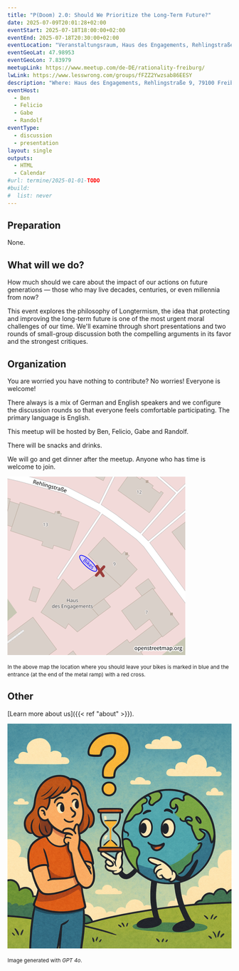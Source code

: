 ```yaml
---
title: "P(Doom) 2.0: Should We Prioritize the Long-Term Future?"
date: 2025-07-09T20:01:28+02:00
eventStart: 2025-07-18T18:00:00+02:00
eventEnd: 2025-07-18T20:30:00+02:00
eventLocation: "Veranstaltungsraum, Haus des Engagements, Rehlingstraße 9, 79100 Freiburg"
eventGeoLat: 47.98953
eventGeoLon: 7.83979
meetupLink: https://www.meetup.com/de-DE/rationality-freiburg/
lwLink: https://www.lesswrong.com/groups/fFZZ2Ywzsab86EESY
description: "Where: Haus des Engagements, Rehlingstraße 9, 79100 Freiburg. When: Friday, July 18th at 18:00 hours CEST."
eventHost:
  - Ben
  - Felicio
  - Gabe
  - Randolf
eventType:
  - discussion
  - presentation
layout: single
outputs:
  - HTML
  - Calendar
#url: termine/2025-01-01-TODO
#build:
#  list: never
---
```


## Preparation

None.


## What will we do?

How much should we care about the impact of our actions on future generations — those who may live decades, centuries, or even millennia from now?

This event explores the philosophy of Longtermism, the idea that protecting and improving the long-term future is one of the most urgent moral challenges of our time. We'll examine through short presentations and two rounds of small-group discussion both the compelling arguments in its favor and the strongest critiques.


## Organization

You are worried you have nothing to contribute? No worries! Everyone is
welcome!

There always is a mix of German and English speakers and we configure the
discussion rounds so that everyone feels comfortable participating. The primary
language is English.

This meetup will be hosted by Ben, Felicio, Gabe and Randolf.

There will be snacks and drinks.

We will go and get dinner after the meetup. Anyone who has time is welcome to
join.

![Location (Veranstaltungsraum, Haus des Engagements)](/images/hde-new-building-2.png)

<small>In the above map the location where you should leave your bikes is marked
in blue and the entrance (at the end of the metal ramp) with a red cross.</small>


## Other

[Learn more about us]({{< ref "about" >}}).

![Woman looking at planet Earth, which is holding up an hourglass](cover.png "Woman looking at planet Earth, which is holding up an hourglass")

<small>Image generated with _GPT 4o_.</small>
